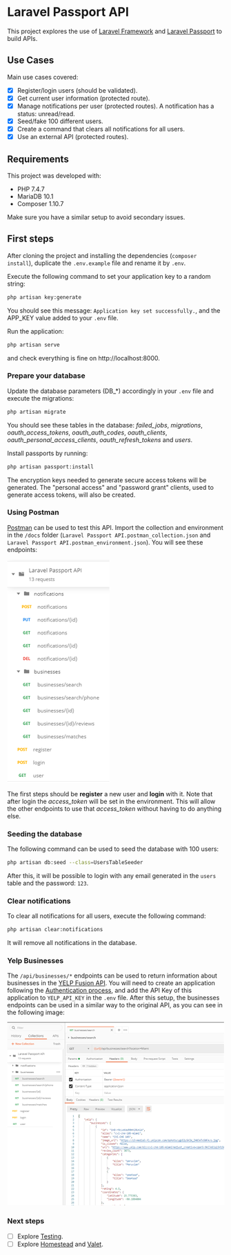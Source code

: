 # Laravel Passport API

This project explores the use of [Laravel Framework](https://laravel.com) and [Laravel Passport](https://laravel.com/docs/7.x/passport) to build APIs.

## Use Cases

Main use cases covered:

- [x] Register/login users (should be validated).
- [x] Get current user information (protected route).
- [x] Manage notifications per user (protected routes). A notification has a status: unread/read.
- [x] Seed/fake 100 different users.
- [x] Create a command that clears all notifications for all users.
- [x] Use an external API (protected routes).

## Requirements

This project was developed with:

- PHP 7.4.7
- MariaDB 10.1
- Composer 1.10.7

Make sure you have a similar setup to avoid secondary issues.

## First steps

After cloning the project and installing the dependencies (`composer install`), duplicate the `.env.example` file and rename it by `.env`.

Execute the following command to set your application key to a random string:

```sh
php artisan key:generate
```

You should see this message: `Application key set successfully.`, and the APP_KEY value added to your `.env` file.

Run the application:

```sh
php artisan serve
```

and check everything is fine on http://localhost:8000.

### Prepare your database

Update the database parameters (DB_*) accordingly in your `.env` file and execute the migrations:

```sh
php artisan migrate
```

You should see these tables in the database: *failed_jobs*, *migrations*, *oauth_access_tokens*, *oauth_auth_codes*, *oauth_clients*, *oauth_personal_access_clients*, *oauth_refresh_tokens* and *users*.

Install passports by running:

```sh
php artisan passport:install
```

The encryption keys needed to generate secure access tokens will be generated. The "personal access" and "password grant" clients, used to generate access tokens, will also be created.

### Using Postman

[Postman](https://www.postman.com) can be used to test this API. Import the collection and environment in the `/docs` folder (`Laravel Passport API.postman_collection.json` and `Laravel Passport API.postman_environment.json`). You will see these endpoints:

![image](./docs/postman_requests.png)

The first steps should be **register** a new user and **login** with it. Note that after login the *access_token* will be set in the environment. This will allow the other endpoints to use that *access_token* without having to do anything else.

### Seeding the database

The following command can be used to seed the database with 100 users:

```sh
php artisan db:seed --class=UsersTableSeeder
```

After this, it will be possible to login with any email generated in the `users` table and the password: `123`.

### Clear notifications

To clear all notifications for all users, execute the following command:

```sh
php artisan clear:notifications
```

It will remove all notifications in the database.

### Yelp Businesses

The `/api/businesses/*` endpoints can be used to return information about businesses in the [YELP Fusion API](https://www.yelp.com/developers/documentation/v3/get_started). You will need to create an application following the [Authentication process](https://www.yelp.com/developers/documentation/v3/authentication), and add the API Key of this application to `YELP_API_KEY` in the `.env` file. After this setup, the businesses endpoints can be used in a similar way to the original API, as you can see in the following image:

![image](./docs/postman_businesses_search.png)

### Next steps

- [ ] Explore [Testing](https://laravel.com/docs/7.x/testing).
- [ ] Explore [Homestead](https://laravel.com/docs/7.x/homestead) and [Valet](https://laravel.com/docs/7.x/valet).
